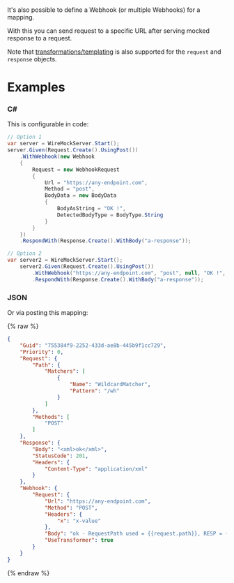 <br>

It's also possible to define a Webhook (or multiple Webhooks) for a mapping. 

With this you can send request to a specific URL after serving mocked response to a request.

Note that [transformations/templating](https://github.com/WireMock-Net/WireMock.Net/wiki/Response-Templating) is also supported for the `request` and `response` objects.

# Examples
### C#
This is configurable in code:
``` c#
// Option 1
var server = WireMockServer.Start();
server.Given(Request.Create().UsingPost())
    .WithWebhook(new Webhook
    {
        Request = new WebhookRequest
        {
            Url = "https://any-endpoint.com",
            Method = "post",
            BodyData = new BodyData
            {
                BodyAsString = "OK !",
                DetectedBodyType = BodyType.String
            }
        }
    })
    .RespondWith(Response.Create().WithBody("a-response"));

// Option 2
var server2 = WireMockServer.Start();
    server2.Given(Request.Create().UsingPost())
        .WithWebhook("https://any-endpoint.com", "post", null, "OK !", true, TransformerType.Handlebars)
        .RespondWith(Response.Create().WithBody("a-response"));
```

### JSON
Or via posting this mapping:

{% raw %}


``` json
{
    "Guid": "755384f9-2252-433d-ae8b-445b9f1cc729",
    "Priority": 0,
    "Request": {
        "Path": {
            "Matchers": [
                {
                    "Name": "WildcardMatcher",
                    "Pattern": "/wh"
                }
            ]
        },
        "Methods": [
            "POST"
        ]
    },
    "Response": {
        "Body": "<xml>ok</xml>",
        "StatusCode": 201,
        "Headers": {
            "Content-Type": "application/xml"
        }
    },
    "Webhook": {
        "Request": {
            "Url": "https://any-endpoint.com",
            "Method": "POST",
            "Headers": {
                "x": "x-value"
            },
            "Body": "ok - RequestPath used = {{request.path}}, RESP = {{response.StatusCode}}",
            "UseTransformer": true
        }
    }
}
```

{% endraw %}
